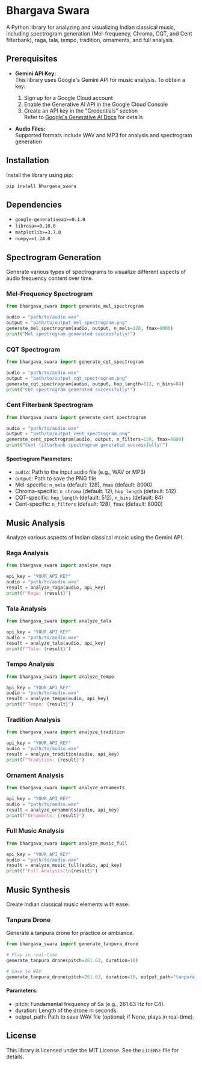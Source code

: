 # Bhargava Swara

A Python library for analyzing and visualizing Indian classical music, including spectrogram generation (Mel-frequency, Chroma, CQT, and Cent filterbank), raga, tala, tempo, tradition, ornaments, and full analysis.

## Prerequisites

- **Gemini API Key:**  
  This library uses Google's Gemini API for music analysis. To obtain a key:  
  1. Sign up for a Google Cloud account  
  2. Enable the Generative AI API in the Google Cloud Console  
  3. Create an API key in the "Credentials" section  
  Refer to [Google's Generative AI Docs](https://cloud.google.com/generative-ai/docs) for details

- **Audio Files:**  
  Supported formats include WAV and MP3 for analysis and spectrogram generation

## Installation

Install the library using pip:

```sh
pip install bhargava_swara
```

## Dependencies

- `google-generativeai>=0.1.0`  
- `librosa>=0.10.0`  
- `matplotlib>=3.7.0`  
- `numpy>=1.24.0`

## Spectrogram Generation

Generate various types of spectrograms to visualize different aspects of audio frequency content over time.

### Mel-Frequency Spectrogram
```python
from bhargava_swara import generate_mel_spectrogram

audio = "path/to/audio.wav"
output = "path/to/output_mel_spectrogram.png"
generate_mel_spectrogram(audio, output, n_mels=128, fmax=8000)
print("Mel spectrogram generated successfully!")
```

### CQT Spectrogram
```python
from bhargava_swara import generate_cqt_spectrogram

audio = "path/to/audio.wav"
output = "path/to/output_cqt_spectrogram.png"
generate_cqt_spectrogram(audio, output, hop_length=512, n_bins=84)
print("CQT spectrogram generated successfully!")
```

### Cent Filterbank Spectrogram
```python
from bhargava_swara import generate_cent_spectrogram

audio = "path/to/audio.wav"
output = "path/to/output_cent_spectrogram.png"
generate_cent_spectrogram(audio, output, n_filters=128, fmax=8000)
print("Cent filterbank spectrogram generated successfully!")
```

#### Spectrogram Parameters:
- `audio`: Path to the input audio file (e.g., WAV or MP3)
- `output`: Path to save the PNG file
- Mel-specific: `n_mels` (default: 128), `fmax` (default: 8000)
- Chroma-specific: `n_chroma` (default: 12), `hop_length` (default: 512)
- CQT-specific: `hop_length` (default: 512), `n_bins` (default: 84)
- Cent-specific: `n_filters` (default: 128), `fmax` (default: 8000)

## Music Analysis

Analyze various aspects of Indian classical music using the Gemini API.

### Raga Analysis
```python
from bhargava_swara import analyze_raga

api_key = "YOUR_API_KEY"
audio = "path/to/audio.wav"
result = analyze_raga(audio, api_key)
print(f"Raga: {result}")
```

### Tala Analysis
```python
from bhargava_swara import analyze_tala

api_key = "YOUR_API_KEY"
audio = "path/to/audio.wav"
result = analyze_tala(audio, api_key)
print(f"Tala: {result}")
```

### Tempo Analysis
```python
from bhargava_swara import analyze_tempo

api_key = "YOUR_API_KEY"
audio = "path/to/audio.wav"
result = analyze_tempo(audio, api_key)
print(f"Tempo: {result}")
```

### Tradition Analysis
```python
from bhargava_swara import analyze_tradition

api_key = "YOUR_API_KEY"
audio = "path/to/audio.wav"
result = analyze_tradition(audio, api_key)
print(f"Tradition: {result}")
```

### Ornament Analysis
```python
from bhargava_swara import analyze_ornaments

api_key = "YOUR_API_KEY"
audio = "path/to/audio.wav"
result = analyze_ornaments(audio, api_key)
print(f"Ornaments: {result}")
```

### Full Music Analysis
```python
from bhargava_swara import analyze_music_full

api_key = "YOUR_API_KEY"
audio = "path/to/audio.wav"
result = analyze_music_full(audio, api_key)
print(f"Full Analysis:\n{result}")
```

## Music Synthesis
Create Indian classical music elements with ease.

### Tanpura Drone
Generate a tanpura drone for practice or ambiance.

```python
from bhargava_swara import generate_tanpura_drone

# Play in real-time
generate_tanpura_drone(pitch=261.63, duration=10)

# Save to WAV
generate_tanpura_drone(pitch=261.63, duration=10, output_path="tanpura_drone.wav")
```

#### Parameters:

- pitch: Fundamental frequency of Sa (e.g., 261.63 Hz for C4).
- duration: Length of the drone in seconds.
- output_path: Path to save WAV file (optional; if None, plays in real-time).

## License

This library is licensed under the MIT License. See the `LICENSE` file for details.
```
